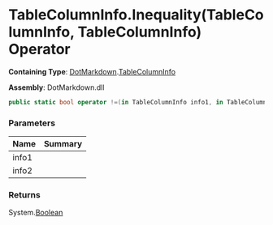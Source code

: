# TableColumnInfo\.Inequality\(TableColumnInfo, TableColumnInfo\) Operator

**Containing Type**: [DotMarkdown](../../README.md)\.[TableColumnInfo](../README.md)

**Assembly**: DotMarkdown\.dll

```csharp
public static bool operator !=(in TableColumnInfo info1, in TableColumnInfo info2)
```

### Parameters

| Name | Summary |
| ---- | ------- |
| info1 | |
| info2 | |

### Returns

System\.[Boolean](https://docs.microsoft.com/en-us/dotnet/api/system.boolean)

